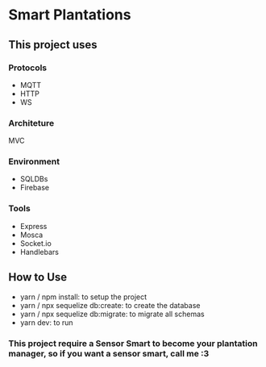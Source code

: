 # Smart Plantations

## This project uses

### Protocols
* MQTT
* HTTP
* WS

### Architeture
MVC

### Environment
* SQLDBs
* Firebase

### Tools
* Express
* Mosca
* Socket.io
* Handlebars

## How to Use
* yarn / npm install: to setup the project
* yarn / npx sequelize db:create: to create the database
* yarn / npx sequelize db:migrate: to migrate all schemas
* yarn dev: to run

### This project require a Sensor Smart to become your plantation manager, so if you want a sensor smart, call me :3
